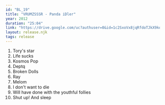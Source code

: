 ```yaml
---
id: "BL_19"
title: "VRUMZSSSR - Panda iDler"
year: 2012
duration: "25:04"
link: "https://drive.google.com/uc?authuser=0&id=1c2SxoVx8jqRfdoTJkX9koLhZZcv177SY&export=download"
layout: release.njk
tags: release
---
```


01. Tory's star
02. Life sucks
03. Kosmos Pop
04. Deptq
05. Broken Dolls
06. Ray
07. Melom
08. I don't want to die
09. Will have done with the youthful follies
10. Shut up! And sleep
